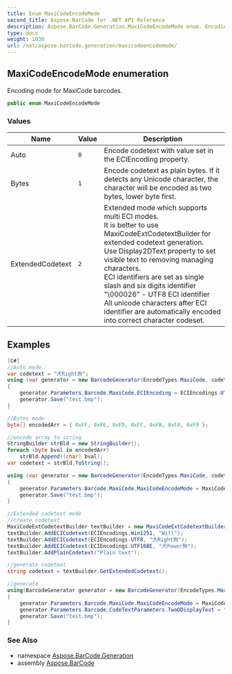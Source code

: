 ```yaml
---
title: Enum MaxiCodeEncodeMode
second_title: Aspose.BarCode for .NET API Reference
description: Aspose.BarCode.Generation.MaxiCodeEncodeMode enum. Encoding mode for MaxiCode barcodes
type: docs
weight: 1030
url: /net/aspose.barcode.generation/maxicodeencodemode/
---
```

## MaxiCodeEncodeMode enumeration

Encoding mode for MaxiCode barcodes.

```csharp
public enum MaxiCodeEncodeMode
```

### Values

| Name | Value | Description |
| --- | --- | --- |
| Auto | `0` | Encode codetext with value set in the ECIEncoding property. |
| Bytes | `1` | Encode codetext as plain bytes. If it detects any Unicode character, the character will be encoded as two bytes, lower byte first. |
| ExtendedCodetext | `2` | Extended mode which supports multi ECI modes.<br>It is better to use MaxiCodeExtCodetextBuilder for extended codetext generation.<br>Use Display2DText property to set visible text to removing managing characters.<br>ECI identifiers are set as single slash and six digits identifier "\000026" - UTF8 ECI identifier<br>All unicode characters after ECI identifier are automatically encoded into correct character codeset. |

## Examples

```csharp
[C#]
//Auto mode
var codetext = "犬Right狗";
using (var generator = new BarcodeGenerator(EncodeTypes.MaxiCode, codetext))
{
    generator.Parameters.Barcode.MaxiCode.ECIEncoding = ECIEncodings.UTF8;
    generator.Save("test.bmp");
}

//Bytes mode
byte[] encodedArr = { 0xFF, 0xFE, 0xFD, 0xFC, 0xFB, 0xFA, 0xF9 };

//encode array to string
StringBuilder strBld = new StringBuilder();
foreach (byte bval in encodedArr)
    strBld.Append((char) bval);
var codetext = strBld.ToString();

using (var generator = new BarcodeGenerator(EncodeTypes.MaxiCode, codetext))
{
    generator.Parameters.Barcode.MaxiCode.MaxiCodeEncodeMode = MaxiCodeEncodeMode.Bytes;
    generator.Save("test.bmp");
}

//Extended codetext mode
//create codetext
MaxiCodeExtCodetextBuilder textBuilder = new MaxiCodeExtCodetextBuilder();
textBuilder.AddECICodetext(ECIEncodings.Win1251, "Will");
textBuilder.AddECICodetext(ECIEncodings.UTF8, "犬Right狗");
textBuilder.AddECICodetext(ECIEncodings.UTF16BE, "犬Power狗");
textBuilder.AddPlainCodetext("Plain text");

//generate codetext
string codetext = textBuilder.GetExtendedCodetext();    

//generate
using(BarcodeGenerator generator = new BarcodeGenerator(EncodeTypes.MaxiCode, codetext))
{
    generator.Parameters.Barcode.MaxiCode.MaxiCodeEncodeMode = MaxiCodeEncodeMode.ExtendedCodetext;
    generator.Parameters.Barcode.CodeTextParameters.TwoDDisplayText = "My Text";
	generator.Save("test.bmp");
}
```

### See Also

* namespace [Aspose.BarCode.Generation](../../aspose.barcode.generation/)
* assembly [Aspose.BarCode](../../)


